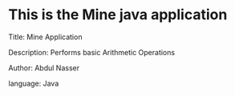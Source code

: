 # This is the Mine java application

Title: Mine Application

Description: Performs basic Arithmetic Operations

Author: Abdul Nasser 

language: Java
